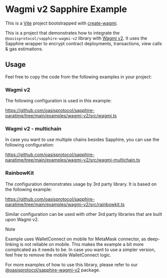 # Wagmi v2 Sapphire Example

This is a [Vite](https://vitejs.dev) project bootstrapped with [create-wagmi].

[create-wagmi]: https://github.com/wevm/wagmi/tree/main/packages/create-wagmi

This is a project that demonstrates how to integrate the
`@oasisprotocol/sapphire-wagmi-v2` library with [Wagmi v2](https://wagmi.sh/).
It uses the Sapphire wrapper to encrypt contract deployments, transactions, view
calls & gas estimations.

## Usage

Feel free to copy the code from the following examples in your project:

### Wagmi v2

The following configuration is used in this example:

https://github.com/oasisprotocol/sapphire-paratime/tree/main/examples/wagmi-v2/src/wagmi.ts

### Wagmi v2 - multichain

In case you want to use multiple chains besides Sapphire, you can use the following configuration:

https://github.com/oasisprotocol/sapphire-paratime/tree/main/examples/wagmi-v2/src/wagmi-multichain.ts

### RainbowKit

The configuration demonstrates usage by 3rd party library. It is based on the
following example:

https://github.com/oasisprotocol/sapphire-paratime/tree/main/examples/wagmi-v2/src/rainbowkit.ts

Similar configuration can be used with other 3rd party libraries that are built 
upon Wagmi v2.

> [!NOTE]
> Example uses WalletConnect on mobile for MetaMask connector, as deep-linking
> is not reliable on mobile. This makes the example a bit more complicated as it
> needs to be. In case you want to use a simpler version, feel free to remove the
> mobile WalletConnect logic.

For more examples of how to use this library, please refer to
our [@oasisprotocol/sapphire-wagmi-v2][@oasisprotocol/sapphire-wagmi-v2] package.

[@oasisprotocol/sapphire-wagmi-v2]: https://github.com/oasisprotocol/sapphire-paratime/tree/main/integrations/wagmi-v2
